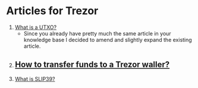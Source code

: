 # Articles for Trezor

1. [What is a UTXO?](/articles/what-is-a-utxo.md)
    - Since you already have pretty much the same article in your knowledge base I decided to amend and slightly expand the existing article.
2. [How to transfer funds to a Trezor waller?](/articles/how-to-transfer-crypto-to-trezor.md)
    - 
3. [What is SLIP39?](/articles/SLIP39-trezor.md)
